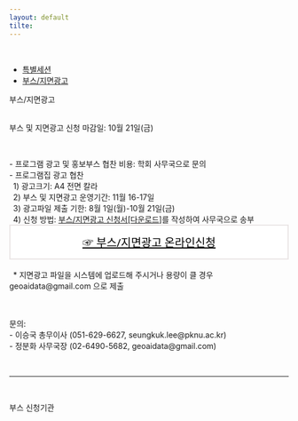 ```yaml
---
layout: default
tilte:
---
```


<style>
  .customTable1 tr th {
    width: 30%;
  }

  .customTable2 tr td:nth-child(1) {
    width: 30%
  }
  .customTable2 tr td:nth-child(2) {
    width: 35%
  }
  .customTable2 tr td:nth-child(3) {
    width: 35%
  }

.button {
    display: block;
    background-color: white;
    border: 1px solid;
    border-width: 2px;
    border-color: #eae5e5;
    color: black;
    text-align: center;
    padding: 15px 20px;
    font-family: 'Noto Sans','맑은 고딕','Malgun Gothic',Arial,Helvetica,sans-serif,Lucida,'Grande','Microsoft YaHei','Hiragino Sans GB', 'SimSun', 'Meiryo';
    font-size: 20px;
}

  }
</style>

<br>
<div class="gaybar__container">
  <ul>
    <li><a href="../특별세션"> 특별세션 </a></li>
    <li><a href="../부스및지면광고"> 부스/지면광고 </a></li>
  </ul>
</div>

<div class="gayheader">
  <span>부스/지면광고</span>
  <div></div>
</div>

<br>

<p>
부스 및 지면광고 신청 마감일: 10월 21일(금)
</p>

<br>

<p>
- 프로그램 광고 및 홍보부스 협찬 비용: 학회 사무국으로 문의<br>
- 프로그램집 광고 협찬<br>
&ensp;1) 광고크기: A4 전면 칼라<br>
&ensp;2) 부스 및 지면광고 운영기간: 11월 16-17일<br>
&ensp;3) 광고파일 제출 기한: 8월 1일(월)-10월 21일(금)<br>
&ensp;4) 신청 방법: <a href="../file/부스_지면광고_신청서.hwp">부스/지면광고 신청서[다운로드]</a>를 작성하여 사무국으로 송부<br>
<a href="https://naver.me/5Ildsv7s" target="_blank" class="button">☞ 부스/지면광고 온라인신청</a><br>
&ensp;* 지면광고 파일을 시스템에 업로드해 주시거나 용량이 클 경우 geoaidata@gmail.com 으로 제출<br>

<br>
<br>
<p class="h6">
문의:<br>
- 이승국 총무이사 (051-629-6627, seungkuk.lee@pknu.ac.kr)<br>
- 정분화 사무국장 (02-6490-5682, geoaidata@gmail.com)<br>
</p>
<br>




<hr>
<br>

<p class="h4">
부스 신청기관
</p>